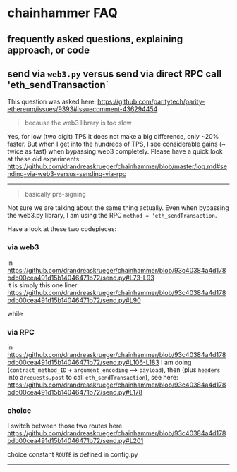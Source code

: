 # chainhammer FAQ
frequently asked questions, explaining approach, or code
---

## send via `web3.py` versus send via direct RPC call 'eth_sendTransaction`
 
This question was asked here: https://github.com/paritytech/parity-ethereum/issues/9393#issuecomment-436294454

> because the web3 library is too slow

Yes, for low (two digit) TPS it does not make a big difference, only ~20% faster. But when I get into the hundreds of TPS, I see considerable gains (~ twice as fast) when bypassing web3 completely.  Please have a quick look at these old experiments: https://github.com/drandreaskrueger/chainhammer/blob/master/log.md#sending-via-web3-versus-sending-via-rpc

---


> basically pre-signing 

Not sure we are talking about the same thing actually. Even when bypassing the web3.py library, I am using the RPC `method = 'eth_sendTransaction`.


Have a look at these two codepieces:

### via web3  

in https://github.com/drandreaskrueger/chainhammer/blob/93c40384a4d178bdb00cea491d15b14046471b72/send.py#L73-L93   
it is simply this one liner https://github.com/drandreaskrueger/chainhammer/blob/93c40384a4d178bdb00cea491d15b14046471b72/send.py#L90

while 

### via RPC

in https://github.com/drandreaskrueger/chainhammer/blob/93c40384a4d178bdb00cea491d15b14046471b72/send.py#L106-L183
I am doing (`contract_method_ID` + `argument_encoding` --> `payload`), then (plus `headers` into a`requests.post` to call `eth_sendTransaction`), see here:  
https://github.com/drandreaskrueger/chainhammer/blob/93c40384a4d178bdb00cea491d15b14046471b72/send.py#L178


### choice

I switch between those two routes here https://github.com/drandreaskrueger/chainhammer/blob/93c40384a4d178bdb00cea491d15b14046471b72/send.py#L201

choice constant `ROUTE` is defined in config.py

---

